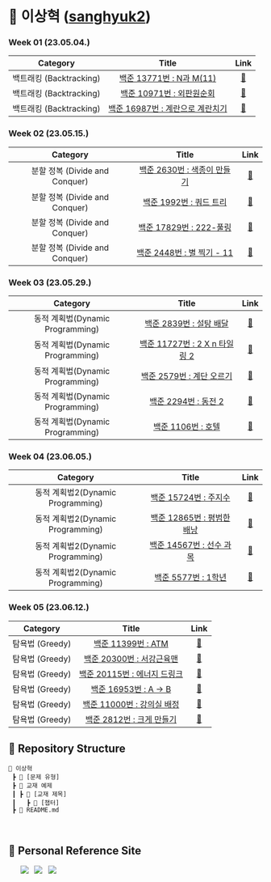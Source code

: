 # 🌱 이상혁 ([sanghyuk2](https://github.com/sanghyuk2))

### Week 01 (23.05.04.)
| Category | Title | Link |
| :------: | :---: | :--: |
| 백트래킹 (Backtracking) | <a href="https://www.acmicpc.net/problem/15665">백준 13771번 : N과 M(11)</a> | <a href="https://github.com/sanghyuk2/Aim_To_Platinum/blob/main/%EC%9D%B4%EC%83%81%ED%98%81/%EB%B0%B1%ED%8A%B8%EB%9E%98%ED%82%B9(Backtracking)/BOJ_13771_N%EA%B3%BCM(11).java">🔗</a> |
| 백트래킹 (Backtracking) |  <a href="https://www.acmicpc.net/problem/10971">백준 10971번 : 외판원순회</a>  | <a href="https://github.com/sanghyuk2/Aim_To_Platinum/blob/main/%EC%9D%B4%EC%83%81%ED%98%81/%EB%B0%B1%ED%8A%B8%EB%9E%98%ED%82%B9(Backtracking)/BOJ_10971_%EC%99%B8%ED%8C%90%EC%9B%90%EC%88%9C%ED%9A%8C.java">🔗</a> |
| 백트래킹 (Backtracking) |   <a href="https://www.acmicpc.net/problem/16987">백준 16987번 : 계란으로 계란치기</a>   |  <a href="https://github.com/sanghyuk2/Aim_To_Platinum/blob/main/%EC%9D%B4%EC%83%81%ED%98%81/%EB%B0%B1%ED%8A%B8%EB%9E%98%ED%82%B9(Backtracking)/BOJ_16987_%EA%B3%84%EB%9E%80%EC%9C%BC%EB%A1%9C_%EA%B3%84%EB%9E%80%EC%B9%98%EA%B8%B0.java">🔗</a>  |  

### Week 02 (23.05.15.)
| Category | Title | Link |
| :------: | :---: | :--: |
| 분할 정복 (Divide and Conquer) | <a href="https://www.acmicpc.net/problem/2630">백준 2630번 : 색종이 만들기</a> | <a href="https://github.com/sanghyuk2/Aim_To_Platinum/blob/main/%EC%9D%B4%EC%83%81%ED%98%81/%EB%B6%84%ED%95%A0%20%EC%A0%95%EB%B3%B5(Divide%26Conquer)/BOJ_2630_%EC%83%89%EC%A2%85%EC%9D%B4%EB%A7%8C%EB%93%A4%EA%B8%B0.java">🔗</a> |
| 분할 정복 (Divide and Conquer) | <a href="https://www.acmicpc.net/problem/2630">백준 1992번 : 쿼드 트리</a> | <a href="https://github.com/sanghyuk2/Aim_To_Platinum/blob/main/%EC%9D%B4%EC%83%81%ED%98%81/%EB%B6%84%ED%95%A0%20%EC%A0%95%EB%B3%B5(Divide%26Conquer)/BOJ_1992_%EC%BF%BC%EB%93%9C%ED%8A%B8%EB%A6%AC.java">🔗</a> |
| 분할 정복 (Divide and Conquer) | <a href="https://www.acmicpc.net/problem/2630">백준 17829번 : 222-풀링</a> | <a href="https://github.com/sanghyuk2/Aim_To_Platinum/blob/main/%EC%9D%B4%EC%83%81%ED%98%81/%EB%B6%84%ED%95%A0%20%EC%A0%95%EB%B3%B5(Divide%26Conquer)/BOJ_17829_222-%ED%92%80%EB%A7%81.java">🔗</a> |
| 분할 정복 (Divide and Conquer) |  <a href="https://www.acmicpc.net/problem/2448">백준 2448번 : 별 찍기 - 11</a>  | <a href="https://github.com/sanghyuk2/Aim_To_Platinum/blob/main/%EC%9D%B4%EC%83%81%ED%98%81/%EB%B6%84%ED%95%A0%20%EC%A0%95%EB%B3%B5(Divide%26Conquer)/BOJ_2448_%EB%B3%84%EC%B0%8D%EA%B8%B011.java">🔗</a> |

### Week 03 (23.05.29.)
| Category | Title | Link |
| :------: | :---: | :--: |
| 동적 계획법(Dynamic Programming) | <a href="https://www.acmicpc.net/problem/2839">백준 2839번 : 설탕 배달</a> | <a href="https://github.com/sanghyuk2/Aim_To_Platinum/blob/main/%EC%9D%B4%EC%83%81%ED%98%81/%EB%8F%99%EC%A0%81%20%EA%B3%84%ED%9A%8D%EB%B2%95(Dynamic%20Programming)/BOJ_2839_%EC%84%A4%ED%83%95%EB%B0%B0%EB%8B%AC.java">🔗</a> |
| 동적 계획법(Dynamic Programming) | <a href="https://www.acmicpc.net/problem/11727">백준 11727번 : 2 X n 타일링 2</a> | <a href="https://github.com/sanghyuk2/Aim_To_Platinum/blob/main/%EC%9D%B4%EC%83%81%ED%98%81/%EB%8F%99%EC%A0%81%20%EA%B3%84%ED%9A%8D%EB%B2%95(Dynamic%20Programming)/BOJ_11727_2xn_%ED%83%80%EC%9D%BC%EB%A7%81_2.java">🔗</a> |
| 동적 계획법(Dynamic Programming) | <a href="https://www.acmicpc.net/problem/2579">백준 2579번 : 계단 오르기</a> | <a href="https://github.com/sanghyuk2/Aim_To_Platinum/blob/main/%EC%9D%B4%EC%83%81%ED%98%81/%EB%8F%99%EC%A0%81%20%EA%B3%84%ED%9A%8D%EB%B2%95(Dynamic%20Programming)/BOJ_2579_%EA%B3%84%EB%8B%A8%EC%98%A4%EB%A5%B4%EA%B8%B0.java">🔗</a> |
| 동적 계획법(Dynamic Programming) | <a href="https://www.acmicpc.net/problem/2294">백준 2294번 : 동전 2</a> | <a href="https://github.com/sanghyuk2/Aim_To_Platinum/blob/main/%EC%9D%B4%EC%83%81%ED%98%81/%EB%8F%99%EC%A0%81%20%EA%B3%84%ED%9A%8D%EB%B2%95(Dynamic%20Programming)/BOJ_2294_%EB%8F%99%EC%A0%842.java">🔗</a> |
| 동적 계획법(Dynamic Programming) | <a href="https://www.acmicpc.net/problem/1106">백준 1106번 : 호텔</a> | <a href="https://github.com/sanghyuk2/Aim_To_Platinum/blob/main/%EC%9D%B4%EC%83%81%ED%98%81/%EB%8F%99%EC%A0%81%20%EA%B3%84%ED%9A%8D%EB%B2%95(Dynamic%20Programming)/BOJ_1106_%ED%98%B8%ED%85%94.java">🔗</a> |

### Week 04 (23.06.05.)
| Category | Title | Link |
| :------: | :---: | :--: |
| 동적 계획법2(Dynamic Programming) | <a href="https://www.acmicpc.net/problem/15724">백준 15724번 : 주지수</a> | <a href="https://github.com/sanghyuk2/Aim_To_Platinum/blob/main/%EC%9D%B4%EC%83%81%ED%98%81/%EB%8F%99%EC%A0%81%20%EA%B3%84%ED%9A%8D%EB%B2%952(Dynamic%20Programming)/BOJ_15724_%EC%A3%BC%EC%A7%80%EC%88%98.java">🔗</a> |
| 동적 계획법2(Dynamic Programming) | <a href="https://www.acmicpc.net/problem/12865">백준 12865번 : 평범한 배낭</a> | <a href="https://github.com/sanghyuk2/Aim_To_Platinum/blob/main/%EC%9D%B4%EC%83%81%ED%98%81/%EB%8F%99%EC%A0%81%20%EA%B3%84%ED%9A%8D%EB%B2%952(Dynamic%20Programming)/BOJ_12865_%ED%8F%89%EB%B2%94%ED%95%9C%EB%B0%B0%EB%82%AD.java">🔗</a> |
| 동적 계획법2(Dynamic Programming) | <a href="https://www.acmicpc.net/problem/14567">백준 14567번 : 선수 과목</a> | <a href="https://github.com/sanghyuk2/Aim_To_Platinum/blob/main/%EC%9D%B4%EC%83%81%ED%98%81/%EB%8F%99%EC%A0%81%20%EA%B3%84%ED%9A%8D%EB%B2%952(Dynamic%20Programming)/BOJ_14567_%EC%84%A0%EC%88%98%EA%B3%BC%EB%AA%A9(Prerequisite).java">🔗</a> |
| 동적 계획법2(Dynamic Programming) | <a href="https://www.acmicpc.net/problem/5557">백준 5577번 : 1학년</a> | <a href="https://github.com/sanghyuk2/Aim_To_Platinum/blob/main/%EC%9D%B4%EC%83%81%ED%98%81/%EB%8F%99%EC%A0%81%20%EA%B3%84%ED%9A%8D%EB%B2%952(Dynamic%20Programming)/BOJ_5557_1%ED%95%99%EB%85%84.java">🔗</a> |

### Week 05 (23.06.12.)
| Category | Title | Link |
| :------: | :---: | :--: |
| 탐욕법 (Greedy) | <a href="https://www.acmicpc.net/problem/11399">백준 11399번 : ATM</a> | <a href="https://github.com/sanghyuk2/Aim_To_Platinum/blob/main/%EC%9D%B4%EC%83%81%ED%98%81/%ED%83%90%EC%9A%95%EB%B2%95(Greedy)/BOJ_11399_ATM.java">🔗</a> |
| 탐욕법 (Greedy) | <a href="https://www.acmicpc.net/problem/20300">백준 20300번 : 서강근육맨</a> | <a href="https://github.com/sanghyuk2/Aim_To_Platinum/blob/main/%EC%9D%B4%EC%83%81%ED%98%81/%ED%83%90%EC%9A%95%EB%B2%95(Greedy)/BOJ_20300_%EC%84%9C%EA%B0%95%EA%B7%BC%EC%9C%A1%EB%A7%A8.java">🔗</a> |
| 탐욕법 (Greedy) | <a href="https://www.acmicpc.net/problem/20115">백준 20115번 : 에너지 드링크</a> | <a href="https://github.com/sanghyuk2/Aim_To_Platinum/blob/main/%EC%9D%B4%EC%83%81%ED%98%81/%ED%83%90%EC%9A%95%EB%B2%95(Greedy)/BOJ_20115_%EC%97%90%EB%84%88%EC%A7%80_%EB%93%9C%EB%A7%81%ED%81%AC.java">🔗</a> |
| 탐욕법 (Greedy) | <a href="https://www.acmicpc.net/problem/16953">백준 16953번 : A → B</a> | <a href="https://github.com/sanghyuk2/Aim_To_Platinum/blob/main/%EC%9D%B4%EC%83%81%ED%98%81/%ED%83%90%EC%9A%95%EB%B2%95(Greedy)/BOJ_16953_A%E2%86%92B.java">🔗</a> |
| 탐욕법 (Greedy) | <a href="https://www.acmicpc.net/problem/11000">백준 11000번 : 강의실 배정</a> | <a href="https://github.com/sanghyuk2/Aim_To_Platinum/blob/main/%EC%9D%B4%EC%83%81%ED%98%81/%ED%83%90%EC%9A%95%EB%B2%95(Greedy)/BOJ_11000_%EA%B0%95%EC%9D%98%EC%8B%A4_%EB%B0%B0%EC%A0%95.java">🔗</a> |
| 탐욕법 (Greedy) | <a href="https://www.acmicpc.net/problem/2812">백준 2812번 : 크게 만들기</a> | <a href="https://github.com/sanghyuk2/Aim_To_Platinum/blob/main/%EC%9D%B4%EC%83%81%ED%98%81/%ED%83%90%EC%9A%95%EB%B2%95(Greedy)/BOJ_2812_%ED%81%AC%EA%B2%8C_%EB%A7%8C%EB%93%A4%EA%B8%B0.java">🔗</a> |

## 📍 Repository Structure

```
📂 이상혁
 ┣ 📂 [문제 유형]
 ┣ 📂 교재 예제
 ┃ ┣ 📂 [교재 제목]
 ┃   ┣ 📂 [챕터]
 ┣ 📜 README.md
```
<br>

## 📍 Personal Reference Site
&nbsp;&nbsp;&nbsp;&nbsp;&nbsp; <a href="https://blog.naver.com/b1urrr"><img src="https://img.shields.io/badge/Naver-03C75A?style=for-the-badge&logo=naver&logoColor=white"></a> &nbsp; <a href="https://teal-floss-6e7.notion.site/Java-Syntax-and-Concepts-dc9253f0d556426e855ca129f54f9e61"><img src="https://img.shields.io./badge/Java-000000?style=for-the-badge&logo=notion&logoColor=white"></a> &nbsp; <a href="https://teal-floss-6e7.notion.site/Algorithm-56f55387bbff4430a6ea9df06187d9ab"><img src="https://img.shields.io./badge/Algorithm-000000?style=for-the-badge&logo=notion&logoColor=white"></a>
